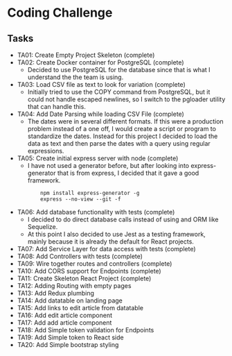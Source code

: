 # Coding Challenge

## Tasks
- TA01: Create Empty Project Skeleton (complete)    
- TA02: Create Docker container for PostgreSQL (complete)
    - Decided to use PostgreSQL for the database since that is what I understand the the team is using.
- TA03: Load CSV file as text to look for variation (complete)
    - Initially tried to use the COPY command from PostgreSQL, but it could not handle escaped newlines, so I switch to the pgloader utility that can handle this.
- TA04: Add Date Parsing while loading CSV File (complete)
    - The dates were in several different formats.  If this were a production problem instead of a one off, I would create a script or program to standardize the dates.  Instead for this project I decided to load the data as text and then parse the dates with a query using regular expressions.
- TA05: Create initial express server with node (complete)
    - I have not used a generator before, but after looking into express-generator that is from express, I decided that it gave a good framework.
        ```
            npm install express-generator -g
            express --no-view --git -f
        ```
- TA06: Add database functionality with tests (complete)
    - I decided to do direct database calls instead of using and ORM like Sequelize.
    - At this point I also decided to use Jest as a testing framework, mainly because it is already the default for React projects.
- TA07: Add Service Layer for data access with tests (complete)
- TA08: Add Controllers with tests (complete)
- TA09: Wire together routes and controllers (complete)
- TA10: Add CORS support for Endpoints (complete)
- TA11: Create Skeleton React Project (complete)
- TA12: Adding Routing with empty pages
- TA13: Add Redux plumbing
- TA14: Add datatable on landing page
- TA15: Add links to edit article from datatable
- TA16: Add edit article component
- TA17: Add add article component
- TA18: Add Simple token validation for Endpoints
- TA19: Add Simple token to React side
- TA20: Add Simple bootstrap styling



